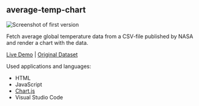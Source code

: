 ## average-temp-chart

![Screenshot of first version](https://i.ibb.co/WKQx9NB/image.png)

Fetch average global temperature data from a CSV-file 
published by NASA and render a chart with the data. 
 
[Live Demo](https://n-els.github.io/average-temp-chart/) | [Original Dataset](https://data.giss.nasa.gov/gistemp/)

Used applications and languages:

 - HTML
 - JavaScript
 - [Chart.js](http://chartjs.org/)
 - Visual Studio Code
